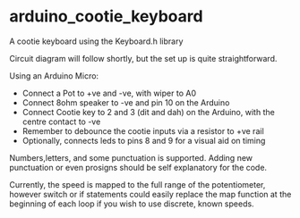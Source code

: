 # arduino_cootie_keyboard
A cootie keyboard using the Keyboard.h library

Circuit diagram will follow shortly, but the set up is quite straightforward.

Using an Arduino Micro:

 - Connect a Pot to +ve and -ve, with wiper to A0
 - Connect 8ohm speaker to -ve and pin 10 on the Arduino
 - Connect Cootie key to 2 and 3 (dit and dah) on the Arduino, with the centre contact to -ve
 - Remember to debounce the cootie inputs via a resistor to +ve rail
 - Optionally, connects leds to pins 8 and 9 for a visual aid on timing
 
 Numbers,letters, and some punctuation is supported. Adding new punctuation or even prosigns should be self explanatory for the code.
 
 Currently, the speed is mapped to the full range of the potentiometer, however switch or if statements could easily replace the map function at the beginning of each loop if you wish to use discrete, known speeds.
